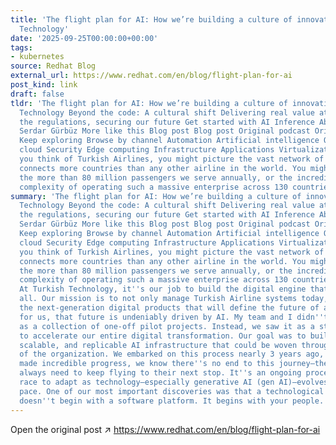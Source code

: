```yaml
---
title: 'The flight plan for AI: How we’re building a culture of innovation at Turkish
  Technology'
date: '2025-09-25T00:00:00+00:00'
tags:
- kubernetes
source: Redhat Blog
external_url: https://www.redhat.com/en/blog/flight-plan-for-ai
post_kind: link
draft: false
tldr: 'The flight plan for AI: How we’re building a culture of innovation at Turkish
  Technology Beyond the code: A cultural shift Delivering real value at scale Navigating
  the regulations, securing our future Get started with AI Inference About the author
  Serdar Gürbüz More like this Blog post Blog post Original podcast Original podcast
  Keep exploring Browse by channel Automation Artificial intelligence Open hybrid
  cloud Security Edge computing Infrastructure Applications Virtualization Share When
  you think of Turkish Airlines, you might picture the vast network of flights that
  connects more countries than any other airline in the world. You might think of
  the more than 80 million passengers we serve annually, or the incredible logistical
  complexity of operating such a massive enterprise across 130 countries and 353 destinations.'
summary: 'The flight plan for AI: How we’re building a culture of innovation at Turkish
  Technology Beyond the code: A cultural shift Delivering real value at scale Navigating
  the regulations, securing our future Get started with AI Inference About the author
  Serdar Gürbüz More like this Blog post Blog post Original podcast Original podcast
  Keep exploring Browse by channel Automation Artificial intelligence Open hybrid
  cloud Security Edge computing Infrastructure Applications Virtualization Share When
  you think of Turkish Airlines, you might picture the vast network of flights that
  connects more countries than any other airline in the world. You might think of
  the more than 80 million passengers we serve annually, or the incredible logistical
  complexity of operating such a massive enterprise across 130 countries and 353 destinations.
  At Turkish Technology, it''s our job to build the digital engine that powers it
  all. Our mission is to not only manage Turkish Airline systems today, but to build
  the next-generation digital products that will define the future of aviation. And
  for us, that future is undeniably driven by AI. My team and I didn''t approach AI
  as a collection of one-off pilot projects. Instead, we saw it as a strategic lever
  to accelerate our entire digital transformation. Our goal was to build a hardened,
  scalable, and replicable AI infrastructure that could be woven throughout the fabric
  of the organization. We embarked on this process nearly 3 years ago, and while we’ve
  made incredible progress, we know there''s no end to this journey–the airplanes
  always need to keep flying to their next stop. It''s an ongoing process and a continuous
  race to adapt as technology–especially generative AI (gen AI)–evolves at a rapid
  pace. One of our most important discoveries was that a technological transformation
  doesn''t begin with a software platform. It begins with your people.'
---
```

Open the original post ↗ https://www.redhat.com/en/blog/flight-plan-for-ai
